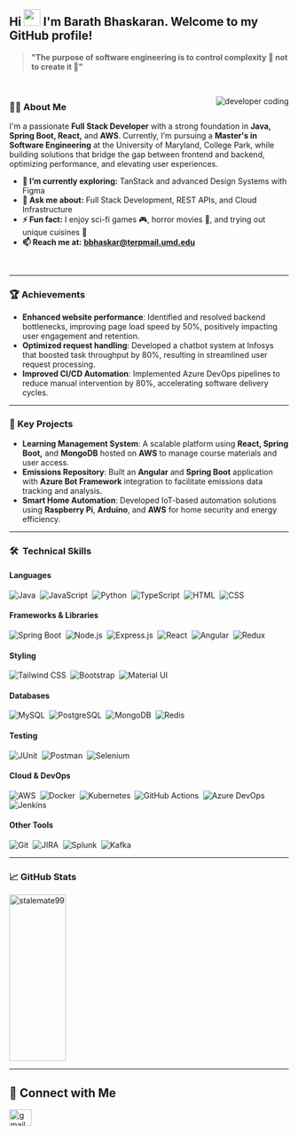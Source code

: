 <h2>Hi <img src="https://github.com/abdoachhoubi/abdoachhoubi/blob/main/gifs/Hi.gif" width="30">  I'm Barath Bhaskaran. Welcome to my GitHub profile! </h2>

> **"The purpose of software engineering is to control complexity 🌌 not to create it 🌠"**

<br>

<p><img align="right" src="https://github.com/Adam-pw/Adam-pw/blob/main/animation_500_kxa883sd.gif" alt="developer coding" /></p>

### 👨‍💻 About Me
I'm a passionate **Full Stack Developer** with a strong foundation in **Java, Spring Boot, React,** and **AWS**. Currently, I’m pursuing a **Master's in Software Engineering** at the University of Maryland, College Park, while building solutions that bridge the gap between frontend and backend, optimizing performance, and elevating user experiences. 

- **🌱 I’m currently exploring:** TanStack and advanced Design Systems with Figma
- **💬 Ask me about:** Full Stack Development, REST APIs, and Cloud Infrastructure
- **⚡ Fun fact:** I enjoy sci-fi games 🎮, horror movies 👻, and trying out unique cuisines 🍲
- **📫 Reach me at:** **bbhaskar@terpmail.umd.edu**

<br>

---

### 🏆 Achievements
- **Enhanced website performance**: Identified and resolved backend bottlenecks, improving page load speed by 50%, positively impacting user engagement and retention.
- **Optimized request handling**: Developed a chatbot system at Infosys that boosted task throughput by 80%, resulting in streamlined user request processing.
- **Improved CI/CD Automation**: Implemented Azure DevOps pipelines to reduce manual intervention by 80%, accelerating software delivery cycles.

---

### 🔑 Key Projects
- **Learning Management System**: A scalable platform using **React, Spring Boot,** and **MongoDB** hosted on **AWS** to manage course materials and user access.
- **Emissions Repository**: Built an **Angular** and **Spring Boot** application with **Azure Bot Framework** integration to facilitate emissions data tracking and analysis.
- **Smart Home Automation**: Developed IoT-based automation solutions using **Raspberry Pi**, **Arduino**, and **AWS** for home security and energy efficiency.

---

### 🛠 &nbsp;Technical Skills

#### Languages
![Java](https://img.shields.io/badge/Java-ED8B00?style=for-the-badge&logo=openjdk&logoColor=white)&nbsp;
![JavaScript](https://img.shields.io/badge/JavaScript-F7DF1E?style=for-the-badge&logo=JavaScript&logoColor=white)&nbsp;
![Python](https://img.shields.io/badge/Python-3776AB?style=for-the-badge&logo=python&logoColor=white)&nbsp;
![TypeScript](https://img.shields.io/badge/TypeScript-007ACC?style=for-the-badge&logo=typescript&logoColor=white)&nbsp;
![HTML](https://img.shields.io/badge/HTML5-E34F26?style=for-the-badge&logo=html5&logoColor=white)&nbsp;
![CSS](https://img.shields.io/badge/CSS3-1572B6?style=for-the-badge&logo=css3&logoColor=white)&nbsp;

#### Frameworks & Libraries
![Spring Boot](https://img.shields.io/badge/Spring_Boot-6DB33F?style=for-the-badge&logo=spring-boot&logoColor=white)&nbsp;
![Node.js](https://img.shields.io/badge/Node.js-43853D?style=for-the-badge&logo=node.js&logoColor=white)&nbsp;
![Express.js](https://img.shields.io/badge/Express.js-404D59?style=for-the-badge)&nbsp;
![React](https://img.shields.io/badge/React-20232A?style=for-the-badge&logo=react&logoColor=61DAFB)&nbsp;
![Angular](https://img.shields.io/badge/Angular-DD0031?style=for-the-badge&logo=angular&logoColor=white)&nbsp;
![Redux](https://img.shields.io/badge/Redux-593D88?style=for-the-badge&logo=redux&logoColor=white)&nbsp;

#### Styling
![Tailwind CSS](https://img.shields.io/badge/Tailwind_CSS-38B2AC?style=for-the-badge&logo=tailwind-css&logoColor=white)&nbsp;
![Bootstrap](https://img.shields.io/badge/Bootstrap-563D7C?style=for-the-badge&logo=bootstrap&logoColor=white)&nbsp;
![Material UI](https://img.shields.io/badge/Material--UI-0081CB?style=for-the-badge&logo=material-ui&logoColor=white)&nbsp;

#### Databases
![MySQL](https://img.shields.io/badge/MySQL-00000F?style=for-the-badge&logo=mysql&logoColor=white)&nbsp;
![PostgreSQL](https://img.shields.io/badge/PostgreSQL-316192?style=for-the-badge&logo=postgresql&logoColor=white)&nbsp;
![MongoDB](https://img.shields.io/badge/MongoDB-4EA94B?style=for-the-badge&logo=mongodb&logoColor=white)&nbsp;
![Redis](https://img.shields.io/badge/Redis-DD0031?style=for-the-badge&logo=redis&logoColor=white)&nbsp;

#### Testing
![JUnit](https://img.shields.io/badge/JUnit-25A162?style=for-the-badge&logo=JUnit5&logoColor=white)&nbsp;
![Postman](https://img.shields.io/badge/Postman-FF6C37?style=for-the-badge&logo=postman&logoColor=white)&nbsp;
![Selenium](https://img.shields.io/badge/Selenium-43B02A?style=for-the-badge&logo=selenium&logoColor=white)&nbsp;

#### Cloud & DevOps
![AWS](https://img.shields.io/badge/Amazon_AWS-FF9900?style=for-the-badge&logo=amazonaws&logoColor=white)&nbsp;
![Docker](https://img.shields.io/badge/Docker-2496ED?style=for-the-badge&logo=docker&logoColor=white)&nbsp;
![Kubernetes](https://img.shields.io/badge/Kubernetes-326CE5?style=for-the-badge&logo=kubernetes&logoColor=white)&nbsp;
![GitHub Actions](https://img.shields.io/badge/GitHub_Actions-2088FF?style=for-the-badge&logo=github-actions&logoColor=white)&nbsp;
![Azure DevOps](https://img.shields.io/badge/Azure_DevOps-0078D7?style=for-the-badge&logo=azure-devops&logoColor=white)&nbsp;
![Jenkins](https://img.shields.io/badge/Jenkins-D24939?style=for-the-badge&logo=Jenkins&logoColor=white)&nbsp;

#### Other Tools
![Git](https://img.shields.io/badge/Git-F05032?style=for-the-badge&logo=git&logoColor=white)&nbsp;
![JIRA](https://img.shields.io/badge/JIRA-0052CC?style=for-the-badge&logo=JIRA&logoColor=white)&nbsp;
![Splunk](https://img.shields.io/badge/Splunk-000000?style=for-the-badge&logo=splunk&logoColor=white)&nbsp;
![Kafka](https://img.shields.io/badge/Kafka-231F20?style=for-the-badge&logo=apache-kafka&logoColor=white)&nbsp;

---

### 📈 GitHub Stats
<p align="left"><img width="45%" height="300" src="https://github-readme-streak-stats.herokuapp.com/?user=stalemate99&theme=dark&background=0d1117&date_format=M%20j%5B%2C%20Y%5D" alt="stalemate99" /></p>

---

<h2 align="left">🤝 Connect with Me</h2>
<p>
  <a href="mailto:bbhaskar@terpmail.umd.edu"><img align="left" src="https://user-images.githubusercontent.com/36290185/215365227-e7534df4-efc1-4edc-8deb-4c463e1a8431.png" alt="gmail logo" height="30" width="40" /></a>
  <a href="https://www.linkedin.com/in/barath-bhaskaran/
